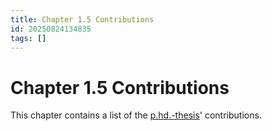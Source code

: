 ```yaml
---
title: Chapter 1.5 Contributions
id: 20250824134835
tags: []
---
```


# Chapter 1.5 Contributions
This chapter contains a list of the [p.hd.-thesis]([[20250822131028]])' contributions.